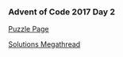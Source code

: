 ### Advent of Code 2017 Day 2

[Puzzle Page](https://adventofcode.com/2017/day/2)

[Solutions Megathread](https://www.reddit.com/r/adventofcode/comments/7h0rnm/2017_day_2_solutions/)
